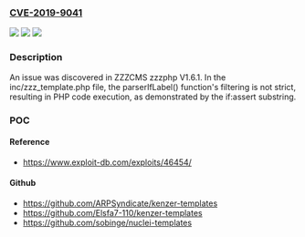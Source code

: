 ### [CVE-2019-9041](https://cve.mitre.org/cgi-bin/cvename.cgi?name=CVE-2019-9041)
![](https://img.shields.io/static/v1?label=Product&message=n%2Fa&color=blue)
![](https://img.shields.io/static/v1?label=Version&message=n%2Fa&color=blue)
![](https://img.shields.io/static/v1?label=Vulnerability&message=n%2Fa&color=brighgreen)

### Description

An issue was discovered in ZZZCMS zzzphp V1.6.1. In the inc/zzz_template.php file, the parserIfLabel() function's filtering is not strict, resulting in PHP code execution, as demonstrated by the if:assert substring.

### POC

#### Reference
- https://www.exploit-db.com/exploits/46454/

#### Github
- https://github.com/ARPSyndicate/kenzer-templates
- https://github.com/Elsfa7-110/kenzer-templates
- https://github.com/sobinge/nuclei-templates

